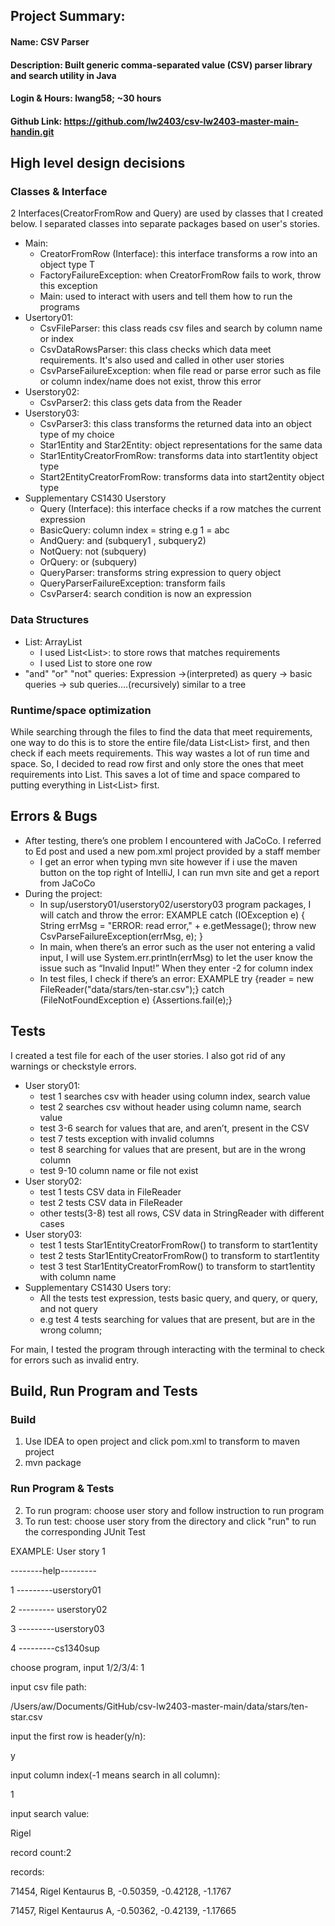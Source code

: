 ## Project Summary: 
#### Name: CSV Parser
#### Description: Built generic comma-separated value (CSV) parser library and search utility in Java
#### Login & Hours: lwang58; ~30 hours 
#### Github Link: https://github.com/lw2403/csv-lw2403-master-main-handin.git

## High level design decisions
### Classes & Interface
2 Interfaces(CreatorFromRow and Query) are used by classes that I created below. 
I separated classes into separate packages based on user's stories.
* Main: 
  * CreatorFromRow (Interface): this interface transforms a row into an object type T
  * FactoryFailureException: when CreatorFromRow fails to work, throw this exception
  * Main: used to interact with users and tell them how to run the programs 
* Usertory01:
  * CsvFileParser: this class reads csv files and search by column name or index 
  * CsvDataRowsParser: this class checks which data meet requirements. It's also used and called in other user stories
  * CsvParseFailureException: when file read or parse error such as file or column index/name does not exist, throw this error
* Userstory02:
  * CsvParser2: this class gets data from the Reader 
* Userstory03:
  * CsvParser3: this class transforms the returned data into an object type of my choice
  * Star1Entity and Star2Entity: object representations for the same data
  * Star1EntityCreatorFromRow: transforms data into start1entity object type
  * Start2EntityCreatorFromRow: transforms data into start2entity object type
* Supplementary CS1430 Userstory
  * Query (Interface): this interface checks if a row matches the current expression
  * BasicQuery: column index = string e.g 1 = abc
  * AndQuery: and (subquery1 , subquery2) 
  * NotQuery: not (subquery)
  * OrQuery: or (subquery)
  * QueryParser: transforms string expression to query object 
  * QueryParserFailureException: transform fails
  * CsvParser4: search condition is now an expression 

### Data Structures

* List: ArrayList
  * I used List<List<String>>:  to store rows that matches requirements 
  * I used List<String> to store one row 
* "and" "or" "not" queries:
Expression ->(interpreted) as query -> basic queries -> sub queries....(recursively)
similar to a tree

### Runtime/space optimization 
While searching through the files to find the data that meet requirements, one way to do this is 
to store the entire file/data List<List<String>> first, and then check if each meets requirements. 
This way wastes a lot of run time and space. So, I decided to read row first and only store the ones
that meet requirements into List<String>. This saves a lot of time and space compared to putting 
everything in List<List<String>> first.

## Errors & Bugs
* After testing, there’s one problem I encountered with JaCoCo. I referred to Ed post and used a new pom.xml project provided
by a staff member
  * I get an error when typing mvn site however if i use the maven button on the top right of IntelliJ, I can run 
mvn site and get a report from JaCoCo
* During the project:
  * In sup/userstory01/userstory02/userstory03 program packages, I will catch and throw the error: EXAMPLE  catch (IOException e) { String errMsg = "ERROR: read error," + 
  e.getMessage(); throw new CsvParseFailureException(errMsg, e); }
  * In main, when there’s an error such as the user not entering a valid input, I will use System.err.println(errMsg) to let the user know the issue such as “Invalid Input!” When they enter -2 for column index
  * In test files, I check if there’s an error: EXAMPLE try {reader = new FileReader("data/stars/ten-star.csv");} catch (FileNotFoundException e) {Assertions.fail(e);}

## Tests
I created a test file for each of the user stories. I also got rid of any warnings or checkstyle errors. 
* User story01: 
  * test 1 searches csv with header using column index, search value
  * test 2 searches csv without header using column name, search value
  * test 3-6 search for values that are, and aren’t, present in the CSV
  * test 7 tests exception with invalid columns
  * test 8 searching for values that are present, but are in the wrong column
  * test 9-10 column name or file not exist
* User story02:
  * test 1 tests CSV data in FileReader 
  * test 2 tests CSV data in FileReader
  * other tests(3-8) test all rows, CSV data in StringReader with different cases
* User story03:
  * test 1 tests Star1EntityCreatorFromRow() to transform to start1entity
  * test 2 tests Star1EntityCreatorFromRow() to transform to start1entity
  * test 3 test Star1EntityCreatorFromRow() to transform to start1entity with column name
* Supplementary CS1430 Users tory: 
  * All the tests test expression, tests basic query, and query, or query, and not query
  * e.g test 4 tests searching for values that are present, but are in the wrong column;

For main, I tested the program through interacting with the terminal to check for errors such as invalid entry.

## Build, Run Program and Tests
### Build
1. Use IDEA to open project and click pom.xml to transform to maven project
2. mvn package 

### Run Program & Tests
2. To run program: choose user story and follow instruction to run program 
3. To run test: choose user story from the directory and click "run" to run the corresponding JUnit Test

EXAMPLE: User story 1 

--------help---------

1 ---------userstory01

2 --------- userstory02

3 ---------userstory03

4 ---------cs1340sup

choose program, input 1/2/3/4:
   1
   
input csv file path:

/Users/aw/Documents/GitHub/csv-lw2403-master-main/data/stars/ten-star.csv

input the first row is header(y/n): 

y

input column index(-1 means search in all column):

1
   
input search value:

Rigel

record count:2

records:
   
71454, Rigel Kentaurus B, -0.50359, -0.42128, -1.1767

71457, Rigel Kentaurus A, -0.50362, -0.42139, -1.17665




